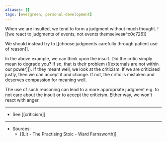 ```yaml
---
aliases: []
tags: [evergreen, personal-development]
---
```



When we are insulted, we tend to form a judgment without much thought.
![[we react to judgments of events, not events themselves#^c0c726]]

We should instead try to [[choose judgments carefully through patient use of reason]].

In the above example, we can think upon the insult. Did the critic simply mean to degrade you? If so, that is their problem ([[externals are not within our power]]). 
If they meant well, we look at the criticism. If we are criticised justly, then we can accept it and change. If not, the critic is mistaken and deserves compassion for meaning well. 

The use of such reasoning can lead to a more appropriate judgment e.g. to not care about the insult or to accept the criticism. Either way, we won't react with anger. 


--- 
- See [[criticism]]

---
- Sources:
	-  [[Lit  - The Practising Stoic - Ward Farnsworth]]